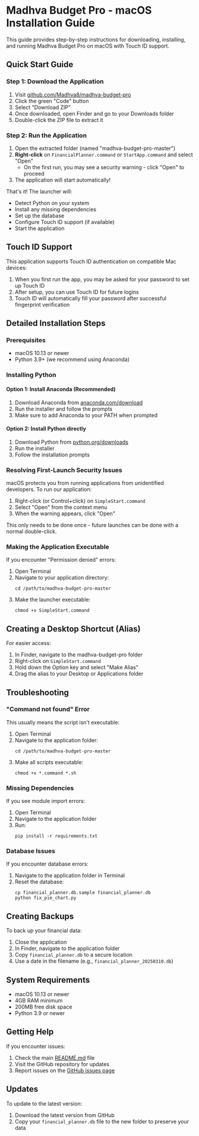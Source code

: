 # Madhva Budget Pro - macOS Installation Guide

This guide provides step-by-step instructions for downloading, installing, and running Madhva Budget Pro on macOS with Touch ID support.

## Quick Start Guide

### Step 1: Download the Application

1. Visit [github.com/Madhva8/madhva-budget-pro](https://github.com/Madhva8/madhva-budget-pro)
2. Click the green "Code" button
3. Select "Download ZIP"
4. Once downloaded, open Finder and go to your Downloads folder
5. Double-click the ZIP file to extract it

### Step 2: Run the Application

1. Open the extracted folder (named "madhva-budget-pro-master")
2. **Right-click** on `FinancialPlanner.command` or `StartApp.command` and select "Open"
   * On the first run, you may see a security warning - click "Open" to proceed
3. The application will start automatically!

That's it! The launcher will:
- Detect Python on your system
- Install any missing dependencies
- Set up the database
- Configure Touch ID support (if available)
- Start the application

## Touch ID Support

This application supports Touch ID authentication on compatible Mac devices:

1. When you first run the app, you may be asked for your password to set up Touch ID
2. After setup, you can use Touch ID for future logins
3. Touch ID will automatically fill your password after successful fingerprint verification

## Detailed Installation Steps

### Prerequisites

- macOS 10.13 or newer
- Python 3.9+ (we recommend using Anaconda)

### Installing Python

#### Option 1: Install Anaconda (Recommended)

1. Download Anaconda from [anaconda.com/download](https://www.anaconda.com/download)
2. Run the installer and follow the prompts
3. Make sure to add Anaconda to your PATH when prompted

#### Option 2: Install Python directly

1. Download Python from [python.org/downloads](https://www.python.org/downloads/)
2. Run the installer
3. Follow the installation prompts

### Resolving First-Launch Security Issues

macOS protects you from running applications from unidentified developers. To run our application:

1. Right-click (or Control+click) on `SimpleStart.command`
2. Select "Open" from the context menu
3. When the warning appears, click "Open"

This only needs to be done once - future launches can be done with a normal double-click.

### Making the Application Executable

If you encounter "Permission denied" errors:

1. Open Terminal
2. Navigate to your application directory:
   ```
   cd /path/to/madhva-budget-pro-master
   ```
3. Make the launcher executable:
   ```
   chmod +x SimpleStart.command
   ```

## Creating a Desktop Shortcut (Alias)

For easier access:

1. In Finder, navigate to the madhva-budget-pro folder
2. Right-click on `SimpleStart.command`
3. Hold down the Option key and select "Make Alias"
4. Drag the alias to your Desktop or Applications folder

## Troubleshooting

### "Command not found" Error

This usually means the script isn't executable:

1. Open Terminal
2. Navigate to the application folder:
   ```
   cd /path/to/madhva-budget-pro-master
   ```
3. Make all scripts executable:
   ```
   chmod +x *.command *.sh
   ```

### Missing Dependencies

If you see module import errors:

1. Open Terminal
2. Navigate to the application folder
3. Run:
   ```
   pip install -r requirements.txt
   ```

### Database Issues

If you encounter database errors:

1. Navigate to the application folder in Terminal
2. Reset the database:
   ```
   cp financial_planner.db.sample financial_planner.db
   python fix_pie_chart.py
   ```

## Creating Backups

To back up your financial data:

1. Close the application
2. In Finder, navigate to the application folder
3. Copy `financial_planner.db` to a secure location
4. Use a date in the filename (e.g., `financial_planner_20250310.db`)

## System Requirements

- macOS 10.13 or newer
- 4GB RAM minimum
- 200MB free disk space
- Python 3.9 or newer

## Getting Help

If you encounter issues:

1. Check the main [README.md](README.md) file
2. Visit the GitHub repository for updates
3. Report issues on the [GitHub issues page](https://github.com/Madhva8/madhva-budget-pro/issues)

## Updates

To update to the latest version:

1. Download the latest version from GitHub
2. Copy your `financial_planner.db` file to the new folder to preserve your data
